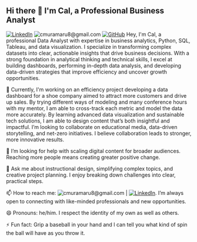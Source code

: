 ## Hi there 👋 I'm Cal, a Professional Business Analyst
 [![LinkedIn](https://img.shields.io/badge/-LinkedIn-blue?style=flat&logo=linkedin&logoColor=white)](https://www.linkedin.com/in/calmuramaru/)
 ![cmuramaru8@gmail.com](https://img.shields.io/badge/-cmuramaru8@gmail.com-red?style=flat&logo=gmail&logoColor=white) [![GitHub](https://img.shields.io/badge/-GitHub-purple?style=flat&logo=github&logoColor=white)](https://github.com/calmuramaru) 
Hey, I'm Cal, a professional Data Analyst with expertise in business analytics, Python, SQL, Tableau, and data visualization. I specialize in transforming complex datasets into clear, actionable insights that drive business decisions. With a strong foundation in analytical thinking and technical skills, I excel at building dashboards, performing in-depth data analysis, and developing data-driven strategies that improve efficiency and uncover growth opportunities.
 
🔭 Currently, I'm working on an efficiency project developing a data dashboard for a shoe company aimed to attract more customers and drive up sales. By trying different ways of modeling and many conference hours with my mentor, I am able to cross-track each metric and model the data more accurately. By learning advanced data visualization and sustainable tech solutions, I am able to design content that’s both insightful and impactful. I’m looking to collaborate on educational media, data-driven storytelling, and net-zero initiatives. I believe collaboration leads to stronger, more innovative results.

🤔 I’m looking for help with scaling digital content for broader audiences. Reaching more people means creating greater positive change.

💬 Ask me about instructional design, simplifying complex topics, and creative project planning. I enjoy breaking down challenges into clear, practical steps.

📫 How to reach me: ![cmuramaru8@gmail.com](https://img.shields.io/badge/-cmuramaru8@gmail.com-red?style=flat&logo=gmail&logoColor=white) |  [![LinkedIn](https://img.shields.io/badge/-LinkedIn-blue?style=flat&logo=linkedin&logoColor=white)](https://www.linkedin.com/in/calmuramaru/). I’m always open to connecting with like-minded professionals and new opportunities.

😄 Pronouns: he/him. I respect the identity of my own as well as others. 

⚡ Fun fact: Grip a baseball in your hand and I can tell you what kind of spin the ball will have as you throw it. 
